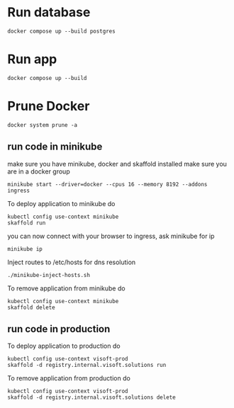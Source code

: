 # Run database
```shell
docker compose up --build postgres
```

# Run app
```shell
docker compose up --build
```

# Prune Docker
```shell
docker system prune -a
```

## run code in minikube
make sure you have minikube, docker and skaffold installed
make sure you are in a docker group
```shell
minikube start --driver=docker --cpus 16 --memory 8192 --addons ingress
```

To deploy application to minikube do
```shell
kubectl config use-context minikube
skaffold run
```

you can now connect with your browser to ingress, ask minikube for ip
```shell
minikube ip
```

Inject routes to /etc/hosts for dns resolution
```shell
./minikube-inject-hosts.sh
```

To remove application from minikube do
```shell
kubectl config use-context minikube
skaffold delete
```

## run code in production
To deploy application to production do
```shell
kubectl config use-context visoft-prod
skaffold -d registry.internal.visoft.solutions run
```

To remove application from production do
```shell
kubectl config use-context visoft-prod
skaffold -d registry.internal.visoft.solutions delete
```
